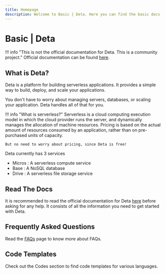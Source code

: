 ```yaml
---
title: Homepage
description: Welcome to Basic | Deta. Here you can find the basic docs, frequent FAQs, and code templates.
---
```

# Basic | Deta
!!! info "This is not the official documentation for Deta. This is a community project."
    Official documentation can be found [here](https://docs.deta.sh/).

## What is Deta?

Deta is a platform for building serverless applications. It provides a simple way to build, deploy, and scale your applications.

You don't have to worry about managing servers, databases, or scaling your application. Deta handles all of that for you.

!!! info "What is serverless?"
    Serverless is a cloud computing execution model in which the cloud provider runs the server, and dynamically manages the allocation of machine resources.
    Pricing is based on the actual amount of resources consumed by an application, rather than on pre-purchased units of capacity.

    But no need to worry about pricing, since Deta is free!

Deta currently has 3 services

- Micros : A serverless compute service
- Base : A NoSQL database
- Drive : A serverless file storage service

## Read The Docs
It is recommended to read the official documentation for Deta [here](https://docs.deta.sh/) before asking for any
help. It consists of all the information you need to get started with Deta.

## Frequently Asked Questions
Read the [FAQs](/faq) page to know more about FAQs.

## Code Templates
Check out the Codes section to find code templates for various languages.